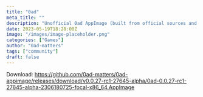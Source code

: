 ```yaml
---
title: "0ad"
meta_title: ""
description: "Unofficial 0ad AppImage (built from official sources and data)"
date: 2023-05-19T18:28:00Z
image: "/images/image-placeholder.png"
categories: ["Games"]
author: "0ad-matters"
tags: ["community"]
draft: false
---
```


Download: https://github.com/0ad-matters/0ad-appimage/releases/download/v0.0.27-rc1-27645-alpha/0ad-0.0.27-rc1-27645-alpha-2306180725-focal-x86_64.AppImage
